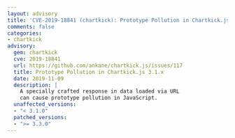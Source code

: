 ```yaml
---
layout: advisory
title: 'CVE-2019-18841 (chartkick): Prototype Pollution in Chartkick.js 3.1.x'
comments: false
categories:
- chartkick
advisory:
  gem: chartkick
  cve: 2019-18841
  url: https://github.com/ankane/chartkick.js/issues/117
  title: Prototype Pollution in Chartkick.js 3.1.x
  date: 2019-11-09
  description: |
    A specially crafted response in data loaded via URL
    can cause prototype pollution in JavaScript.
  unaffected_versions:
  - "< 3.1.0"
  patched_versions:
  - ">= 3.3.0"
---
```

